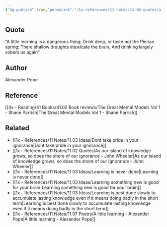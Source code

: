 ```yaml
---
{"dg-publish":true,"permalink":"/1x-references/11-notes/11-02-quotes/a-little-learning-is-a-dangerous-thing-drink-deep-or-taste-not-the-pierian-spring-there-shallow-draughts-intoxicate-the-brain-and-drinking-largely-sobers-us-again-alexander-pope/","title":"A little learning is a dangerous thing - Drink deep, or taste not the Pierian spring - There shallow draughts intoxicate the brain, And drinking largely sobers us again - Alexander pope","created":"2024-12-12T12:35:40.043+03:00","updated":"2024-12-12T21:08:01.962+03:00"}
---
```



## Quote
“A little learning is a dangerous thing; 
Drink deep, or taste not the Pierian spring: 
There shallow draughts intoxicate the brain, 
And drinking largely sobers us again"

## Author
Alexander Pope

## Reference
[[4x - Reading/41 Books/41.02 Book reviews/The Great Mental Models Vol 1 - Shane Parrish\|The Great Mental Models Vol 1 - Shane Parrish]]

## Related
- [[1x - References/11 Notes/11.03 Ideas/Dont take pride in your ignorance\|Dont take pride in your ignorance]]
- [[1x - References/11 Notes/11.02 Quotes/As our island of knowledge grows, so does the shore of our ignorance - John Wheeler\|As our island of knowledge grows, so does the shore of our ignorance - John Wheeler]]
- [[1x - References/11 Notes/11.03 Ideas/Learning is never done\|Learning is never done]]
- [[1x - References/11 Notes/11.03 Ideas/Learning something new is good for your brain\|Learning something new is good for your brain]]
- [[1x - References/11 Notes/11.03 Ideas/Learning is best done slowly to accumulate lasting knowledge even if it means doing badly in the short term\|Learning is best done slowly to accumulate lasting knowledge even if it means doing badly in the short term]]
- [[1x - References/11 Notes/11.07 Poetry/A little learning - Alexander Pope\|A little learning - Alexander Pope]]